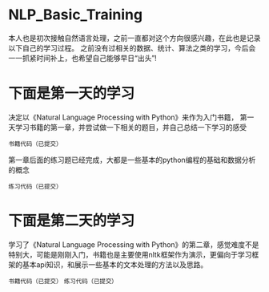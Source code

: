 # NLP_Basic_Training
本人也是初次接触自然语言处理，之前一直都对这个方向很感兴趣，在此也是记录以下自己的学习过程。
之前没有过相关的数据、统计、算法之类的学习，今后会一一抓紧时间补上，也希望自己能够早日“出头”!


# 下面是第一天的学习
决定以《Natural Language Processing with Python》来作为入门书籍，
第一天学习书籍的第一章，并尝试做一下相关的题目，并自己总结一下学习的感受

`书籍代码（已提交）`

第一章后面的练习题已经完成，大都是一些基本的python编程的基础和数据分析的概念

`练习代码（已提交）`

# 下面是第二天的学习

学习了《Natural Language Processing with Python》的第二章，感觉难度不是特别大，可能是刚刚入门，书籍也是主要使用nltk框架作为演示，更偏向于学习框架的基本api知识，和展示一些基本的文本处理的方法以及思路。

`书籍代码（已提交）`
`练习代码（已提交）`
